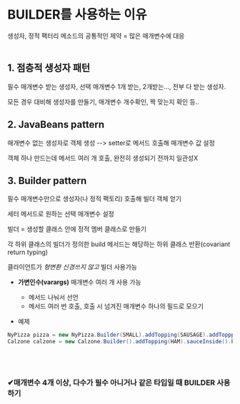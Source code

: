 # BUILDER를 사용하는 이유

생성자, 정적 팩터리 메소드의 공통적인 제약 = 많은 매개변수에 대응
<br></br>

## 1. 점층적 생성자 패턴
필수 매개변수 받는 생성자, 선택 매개변수 1개 받는, 2개받는..., 전부 다 받는 생성자.

모든 경우 대비해 생성자를 만들기, 매개변수 개수확인, 짝 맞는지 확인 등..

## 2. JavaBeans pattern
매개변수 없는 생성자로 객체 생성 --> setter로 메서드 호출해 매개변수 값 설정  

객체 하나 만드는데 메서드 여러 개 호출, 완전히 생성되기 전까지 일관성X

## 3. Builder pattern

필수 매개변수만으로 생성자(나 정적 팩토리) 호출해 빌더 객체 얻기

세터 메서드로 원하는 선택 매개변수 설정

빌더 = 생성할 클래스 안에 정적 멤버 클래스로 만들기

각 하위 클래스의 빌더가 정의한 build 메서드는 해당하는 하위 클래스 반환(covariant return typing)

클라이언트가 _형변환 신경쓰지 않고_ 빌더 사용가능

* __가변인수(varargs)__ 매개변수 여러 개 사용 가능 
  - 메서드 나눠서 선언
  - 메서드 여러 번 호출, 호출 시 넘겨진 매개변수 하나의 필드로 모으기


* 예제

``` java
NyPizza pizza = new NyPizza.Builder(SMALL).addTopping(SAUSAGE).addToppping(ONION).build();
Calzone calzone = new Calzone.Builder().addTopping(HAM).sauceInside().build();
```

<br></br>
### ✔매개변수 4개 이상, 다수가 필수 아니거나 같은 타입일 때 BUILDER 사용하기
